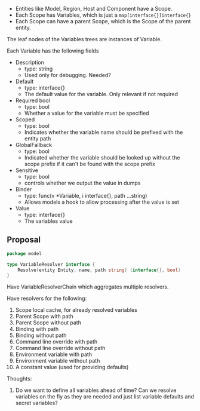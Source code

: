 * Entities like Model, Region, Host and Component have a Scope.
* Each Scope has Variables, which is just a `map[interface{}]interface{}`
* Each Scope can have a parent Scope, which is the Scope of the parent entity.

The leaf nodes of the Variables trees are instances of Variable.

Each Variable has the following fields

* Description
    * type: string
    * Used only for debugging. Needed?
* Default
    * type: interface{}
    * The default value for the variable. Only relevant if not required
* Required bool
    * type: bool
    * Whether a value for the variable must be specified
* Scoped
    * type: bool
    * Indicates whether the variable name should be prefixed with the entity path
* GlobalFallback
    * type: bool
    * Indicated whether the variable should be looked up without the scope prefix if it can't be found with the scope prefix
* Sensitive
    * type: bool
    * controls whether we output the value in dumps
* Binder
    * type: func(v *Variable, i interface{}, path ...string)
    * Allows models a hook to allow processing after the value is set
* Value
    * type: interface{}
    * The variables value

## Proposal

```go
package model

type VariableResolver interface {
	Resolve(entity Entity, name, path string) (interface{}, bool)
}
```

Have VariableResolverChain which aggregates multiple resolvers.

Have resolvers for the following:

1. Scope local cache, for already resolved variables
1. Parent Scope with path
1. Parent Scope without path
1. Binding with path
1. Binding without path
1. Command line override with path
1. Command line override without path
1. Environment variable with path
1. Environment variable without path
1. A constant value (used for providing defaults)

Thoughts:

1. Do we want to define all variables ahead of time? Can we resolve variables on the fly as they are needed and just list variable defaults and secret variables?